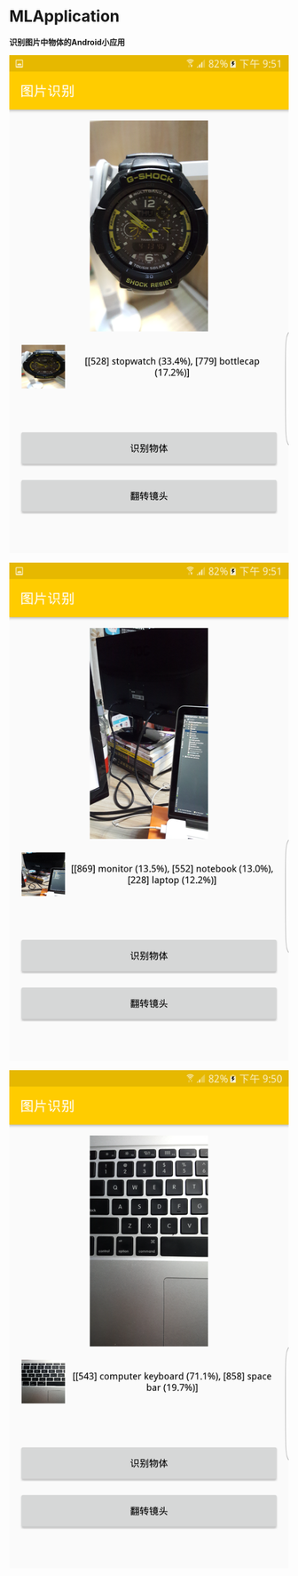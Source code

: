 # MLApplication

**识别图片中物体的Android小应用**

![截图](./assets/1.png)

![截图](./assets/2.png)

![截图](./assets/3.png)